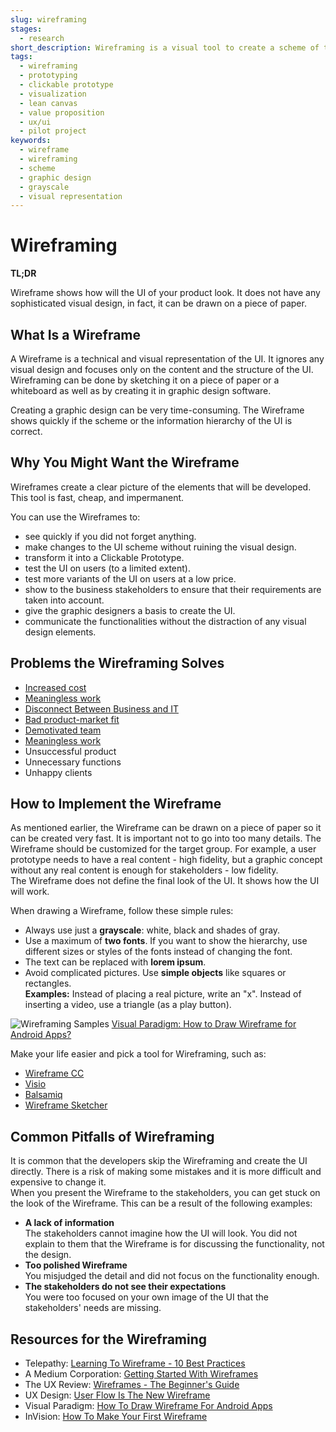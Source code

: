 ```yaml
---
slug: wireframing
stages:
  - research
short_description: Wireframing is a visual tool to create a scheme of the user interface (UI) without focusing on graphic design. It helps to get a better picture of the elements that will be programmed.
tags:
  - wireframing
  - prototyping
  - clickable prototype
  - visualization
  - lean canvas
  - value proposition
  - ux/ui
  - pilot project
keywords:
  - wireframe
  - wireframing
  - scheme
  - graphic design
  - grayscale
  - visual representation
---
```


# Wireframing

**TL;DR**

Wireframe shows how will the UI of your product look. It does not have any sophisticated visual design, in fact, it can be drawn on a piece of paper.

## What Is a Wireframe

A Wireframe is a technical and visual representation of the UI. It ignores any visual design and focuses only on the content and the structure of the UI. Wireframing can be done by sketching it on a piece of paper or a whiteboard as well as by creating it in graphic design software.

Creating a graphic design can be very time-consuming. The Wireframe shows quickly if the scheme or the information hierarchy of the UI is correct.

## Why You Might Want the Wireframe

Wireframes create a clear picture of the elements that will be developed. This tool is fast, cheap, and impermanent.

You can use the Wireframes to:

- see quickly if you did not forget anything.
- make changes to the UI scheme without ruining the visual design.
- transform it into a Clickable Prototype.
- test the UI on users (to a limited extent).
- test more variants of the UI on users at a low price.
- show to the business stakeholders to ensure that their requirements are taken into account.
- give the graphic designers a basis to create the UI.
- communicate the functionalities without the distraction of any visual design elements.

## Problems the Wireframing Solves

- [Increased cost](/problems/increased-cost)
- [Meaningless work](/problems/meaningless-work)
- [Disconnect Between Business and IT](/problems/disconnect-between-business-and-it)
- [Bad product-market fit](/problems/bad-product-market-fit)
- [Demotivated team](/problems/demotivated-team)
- [Meaningless work](/problems/meaningless-work)
- Unsuccessful product
- Unnecessary functions
- Unhappy clients

## How to Implement the Wireframe

As mentioned earlier, the Wireframe can be drawn on a piece of paper so it can be created very fast. It is important not to go into too many details. The Wireframe should be customized for the target group. For example, a user prototype needs to have a real content - high fidelity, but a graphic concept without any real content is enough for stakeholders - low fidelity.  
The Wireframe does not define the final look of the UI. It shows how the UI will work.

When drawing a Wireframe, follow these simple rules:

- Always use just a **grayscale**: white, black and shades of gray.
- Use a maximum of **two fonts**. If you want to show the hierarchy, use different sizes or styles of the fonts instead of changing the font.
- The text can be replaced with **lorem ipsum**.
- Avoid complicated pictures. Use **simple objects** like squares or rectangles.  
  **Examples:** Instead of placing a real picture, write an "x". Instead of inserting a video, use a triangle (as a play button).

![Wireframing Samples](/files/wireframing_samples.png)
[Visual Paradigm: How to Draw Wireframe for Android Apps?](https://www.visual-paradigm.com/tutorials/android-wireframe.jsp)

Make your life easier and pick a tool for Wireframing, such as:

- [Wireframe CC](https://wireframe.cc/)
- [Visio](https://products.office.com/visio/)
- [Balsamiq](https://balsamiq.com/wireframes/)
- [Wireframe Sketcher](https://wireframesketcher.com/)

## Common Pitfalls of Wireframing

It is common that the developers skip the Wireframing and create the UI directly. There is a risk of making some mistakes and it is more difficult and expensive to change it.  
When you present the Wireframe to the stakeholders, you can get stuck on the look of the Wireframe. This can be a result of the following examples:

- **A lack of information**  
  The stakeholders cannot imagine how the UI will look. You did not explain to them that the Wireframe is for discussing the functionality, not the design.
- **Too polished Wireframe**  
  You misjudged the detail and did not focus on the functionality enough.
- **The stakeholders do not see their expectations**  
  You were too focused on your own image of the UI that the stakeholders' needs are missing.

## Resources for the Wireframing

- Telepathy: [Learning To Wireframe - 10 Best Practices](https://www.dtelepathy.com/blog/design/learning-to-wireframe-10-best-practices)
- A Medium Corporation: [Getting Started With Wireframes](https://blog.nicolesaidy.com/getting-started-with-wireframes-8aff9b92a4c0)
- The UX Review: [Wireframes - The Beginner's Guide](https://theuxreview.co.uk/wireframes-beginners-guide/)
- UX Design: [User Flow Is The New Wireframe](https://uxdesign.cc/when-to-use-user-flows-guide-8b26ca9aa36a)
- Visual Paradigm: [How To Draw Wireframe For Android Apps](https://www.visual-paradigm.com/tutorials/android-wireframe.jsp)
- InVision: [How To Make Your First Wireframe](https://www.invisionapp.com/inside-design/how-to-wireframe/)
